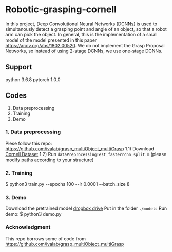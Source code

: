 # Robotic-grasping-cornell

In this project, Deep Convolutional Neural Networks (DCNNs) is used to simultanously detect a grasping point and angle of an object, so that a robot arm can pick the object. In general, this is the implementation of a small model of the model presented in this paper https://arxiv.org/abs/1802.00520. We do not implement the Grasp Proposal Networks, so instead of using 2-stage DCNNs, we use one-stage DCNNs.

## Support
python 3.6.8
pytorch 1.0.0

## Codes
1. Data preprocessing
2. Training
3. Demo

### 1. Data preprocessing
Plese follow this repo: https://github.com/ivalab/grasp_multiObject_multiGrasp
1.1) Download [Cornell Dataset](http://pr.cs.cornell.edu/grasping/rect_data/data.php) 
1.2) Run `dataPreprocessingTest_fasterrcnn_split.m` (please modify paths according to your structure)  

### 2. Training
$ python3 train.py --epochs 100 --lr 0.0001 --batch_size 8

### 3. Demo
Download the pretrained model [dropbox drive](https://drive.google.com/drive/folders/1Tf0nepgfYp3L8Vm6nppsURm5x9S_qBB) 
Put in the folder `./models`
Run demo:
$ python3 demo.py

### Acknowledgment
This repo borrows some of code from
https://github.com/ivalab/grasp_multiObject_multiGrasp




